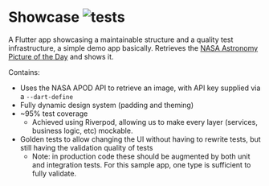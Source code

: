 # Showcase ![tests](https://github.com/JaspervanRiet/Showcase/actions/workflows/tests.yaml/badge.svg)
A Flutter app showcasing a maintainable structure and a quality test infrastructure, a simple demo app basically. Retrieves the [NASA Astronomy Picture of the Day](https://github.com/nasa/apod-api) and shows it.

Contains:
- Uses the NASA APOD API to retrieve an image, with API key supplied via a `--dart-define`
- Fully dynamic design system (padding and theming)
- ~95% test coverage
	- Achieved using Riverpod, allowing us to make every layer (services, business logic, etc) mockable.
- Golden tests to allow changing the UI without having to rewrite tests, but still having the validation quality of tests
	- Note: in production code these should be augmented by both unit and integration tests. For this sample app, one type is sufficient to fully validate.
